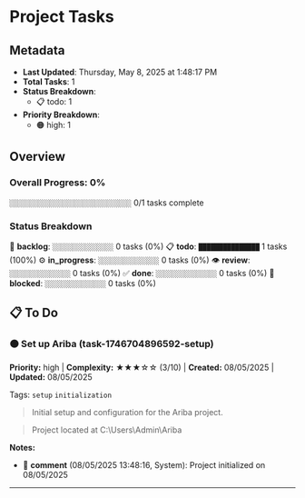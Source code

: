 # Project Tasks

## Metadata

- **Last Updated**: Thursday, May 8, 2025 at 1:48:17 PM
- **Total Tasks**: 1
- **Status Breakdown**:
  - 📋 todo: 1
- **Priority Breakdown**:
  - 🟠 high: 1

## Overview

### Overall Progress: 0%

`░░░░░░░░░░░░░░░░░░░░░░░░░░░░░░` 0/1 tasks complete

### Status Breakdown

📝 **backlog**: `░░░░░░░░░░░░░░░` 0 tasks (0%)
📋 **todo**: `███████████████` 1 tasks (100%)
⚙️ **in_progress**: `░░░░░░░░░░░░░░░` 0 tasks (0%)
👁️ **review**: `░░░░░░░░░░░░░░░` 0 tasks (0%)
✅ **done**: `░░░░░░░░░░░░░░░` 0 tasks (0%)
🚫 **blocked**: `░░░░░░░░░░░░░░░` 0 tasks (0%)

## 📋 To Do

### 🟠 Set up Ariba (task-1746704896592-setup)

**Priority:** high | **Complexity:** ★★★☆☆ (3/10) | **Created:** 08/05/2025 | **Updated:** 08/05/2025

Tags: `setup` `initialization`

> Initial setup and configuration for the Ariba project.

> Project located at C:\Users\Admin\Ariba

**Notes:**
- 💬 **comment** (08/05/2025 13:48:16, System): Project initialized on 08/05/2025

---

